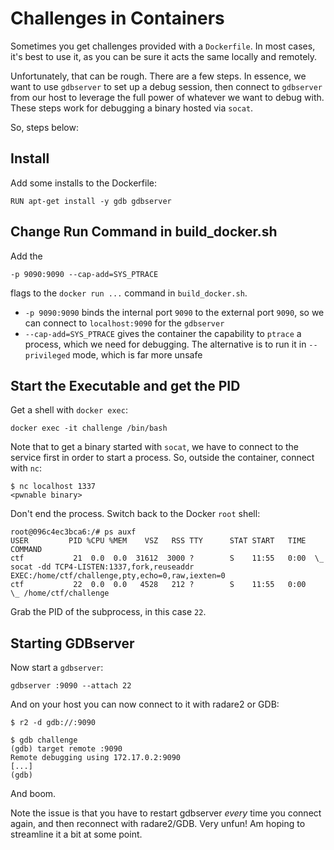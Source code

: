 # Challenges in Containers

Sometimes you get challenges provided with a `Dockerfile`. In most cases, it's best to use it, as you can be sure it acts the same locally and remotely.

Unfortunately, that can be rough. There are a few steps. In essence, we want to use `gdbserver` to set up a debug session, then connect to `gdbserver` from our host to leverage the full power of whatever we want to debug with. These steps work for debugging a binary hosted via `socat`.

So, steps below:

## Install

Add some installs to the Dockerfile:

```
RUN apt-get install -y gdb gdbserver
```

## Change Run Command in build\_docker.sh

Add the&#x20;

```
-p 9090:9090 --cap-add=SYS_PTRACE
```

flags to the `docker run ...` command in `build_docker.sh`.

* `-p 9090:9090` binds the internal port `9090` to the external port `9090`, so we can connect to `localhost:9090` for the `gdbserver`
* `--cap-add=SYS_PTRACE` gives the container the capability to `ptrace` a process, which we need for debugging. The alternative is to run it in `--privileged` mode, which is far more unsafe

## Start the Executable and get the PID

Get a shell with `docker exec`:

```
docker exec -it challenge /bin/bash
```

Note that to get a binary started with `socat`, we have to connect to the service first in order to start a process. So, outside the container, connect with `nc`:

```
$ nc localhost 1337
<pwnable binary>
```

Don't end the process. Switch back to the Docker `root` shell:

```
root@096c4ec3bca6:/# ps auxf
USER         PID %CPU %MEM    VSZ   RSS TTY      STAT START   TIME COMMAND
ctf           21  0.0  0.0  31612  3000 ?        S    11:55   0:00  \_ socat -dd TCP4-LISTEN:1337,fork,reuseaddr EXEC:/home/ctf/challenge,pty,echo=0,raw,iexten=0
ctf           22  0.0  0.0   4528   212 ?        S    11:55   0:00      \_ /home/ctf/challenge
```

Grab the PID of the subprocess, in this case `22`.&#x20;

## Starting GDBserver

Now start a `gdbserver`:

```
gdbserver :9090 --attach 22
```

And on your host you can now connect to it with radare2 or GDB:

```
$ r2 -d gdb://:9090
```

```
$ gdb challenge
(gdb) target remote :9090
Remote debugging using 172.17.0.2:9090
[...]
(gdb)
```

And boom.

Note the issue is that you have to restart gdbserver _every_ time you connect again, and then reconnect with radare2/GDB. Very unfun! Am hoping to streamline it a bit at some point.
